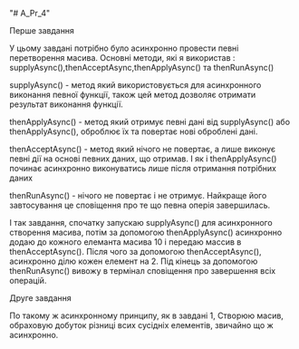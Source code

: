 "# A_Pr_4"

Перше завдання

У цьому завдані потрібно було асинхронно провести певні перетворення масива.
Основні методи, які я використав : supplyAsync(),thenAcceptAsync,thenApplyAsync() та thenRunAsync()

supplyAsync() - метод який використовується для асинхронного виконання певної функції, також цей метод дозволяє отримати результат виконання функції.

thenApplyAsync() - метод який отримує певні дані від supplyAsync() або thenApplyAsync(), оброблює їх та повертає нові оброблені дані.

thenAcceptAsync() - метод який нічого не повертає, а лише виконує певні дії на основі певних даних, що отримав. І як і thenApplyAsync() починає асинхронно виконуватись лише після отримання потрібних даних

thenRunAsync() - нічого не повертає і не отримує. Найкраще його завтосування це сповіщення про те що певна оперія завершилась.

І так завдання, спочатку запускаю supplyAsync() для асинхронного створення масива, потім за допомогою thenApplyAsync() асинхронно додаю до кожного елеманта масива 10 і передаю массив в thenAcceptAsync(). Після чого за допомогою thenAcceptAsync(), асинхронно ділю кожен елемент на 2. Під кінець за допомогою thenRunAsync() вивожу в термінал сповіщення про завершення всіх операцій.

Друге завдання

По такому ж асинхронному принципу, як в завдані 1, Створюю масив, обраховую добуток різниці всих сусідніх елементів, звичайно що ж асинхронно.
